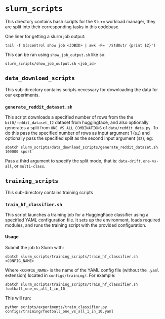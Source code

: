 # `slurm_scripts`
This directory contains bash scripts for the `Slurm` workload manager, they are split into their corresponding tasks in this codebase.

One liner for getting a slurm job output:

```
tail -f $(scontrol show job <JOBID> | awk -F= '/StdOut/ {print $2}')
```
This can be ran using `show_job_output.sh` like so:
```
slurm_scripts/show_job_output.sh <job_id>
```

## `data_download_scripts`

This sub-directory contains scripts necessary for downloading the data for our experiments.

### `generate_reddit_dataset.sh`

This script downloads a specified number of rows from the the `bit0/reddit_dataset_12` dataset from huggingface, and also optionally generates a split from `ONE_VS_ALL_COMBINATIONS` of `data/reddit_data.py`. To do this pass the specified number of rows as input argument 1 (`$1`) and optionally pass the specified split as the second input argument (`$2`), eg:

```
sbatch slurm_scripts/data_download_scripts/generate_reddit_dataset.sh 100000 sport
```

Pass a third argument to specify the split mode, that is: `data-drift`, `one-vs-all`, or `multi-class`.

## `training_scripts`
This sub-directory contains training scripts

### `train_hf_classifier.sh`

This script launches a training job for a HuggingFace classifier using a specified YAML configuration file. It sets up the environment, loads required modules, and runs the training script with the provided configuration.

#### Usage

Submit the job to Slurm with:

```
sbatch slurm_scripts/training_scripts/train_hf_classifier.sh <CONFIG_NAME>
```

Where `<CONFIG_NAME>` is the name of the YAML config file (without the `.yaml` extension) located in `configs/training/`. For example:

```
sbatch slurm_scripts/training_scripts/train_hf_classifier.sh football_one_vs_all_1_in_10
```

This will run:

```
python scripts/experiments/train_classifier.py configs/training/football_one_vs_all_1_in_10.yaml
```